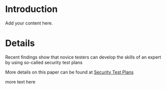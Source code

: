 # Introduction #

Add your content here.


# Details #

Recent findings show that novice testers can develop the skills of an expert by using so-called security test plans

More details on this paper can be found at [Security Test Plans](http://0-ieeexplore.ieee.org.millennium.it-tallaght.ie/stamp/stamp.jsp?tp=&arnumber=6258300)

more text here
